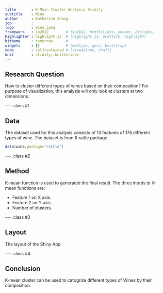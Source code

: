 ```yaml
---
title       : K-Mean Cluster Analysis Slidify 
subtitle    : Wine 
author      : Katherine Zhang
job         : 
logo        : wine.jpeg
framework   : io2012        # {io2012, html5slides, shower, dzslides, ...}
highlighter : highlight.js  # {highlight.js, prettify, highlight}
hitheme     : tomorrow      # 
widgets     : []            # {mathjax, quiz, bootstrap}
mode        : selfcontained # {standalone, draft}
knit        : slidify::knit2slides
---
```


## Research Question 

How to cluster different types of wines based on their composition? For purpose of visualization, this analysis will only look at clusters at two dimensions. 

--- .class #1 

## Data
The dataset used for this analysis consists of 13 features of 178 different types of wine. The dataset is from R rattle package. 


```r
data(wine,package="rattle")
```

--- .class #2

## Method 
K-mean function is used to generated the final result. The three inputs to K-mean functions are: 
* Feature 1 on X axis. 
* Feature 2 on Y axis.
* Number of clusters. 

--- .class #3


## Layout 
The layout of the Shiny App 


--- .class #4 

## Conclusion

K-mean cluster can be used to catogrize different types of Wines by their composition. 











